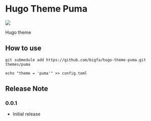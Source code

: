 # Hugo Theme Puma

![](https://static.fatesinger.com/2025/01/10eb5gy4cj9fvxag.png)

Hugo theme

## How to use

```
git submodule add https://github.com/bigfa/hugo-theme-puma.git themes/puma

echo "theme = 'puma'" >> config.toml
```

## Release Note

### 0.0.1

-   Initial release
